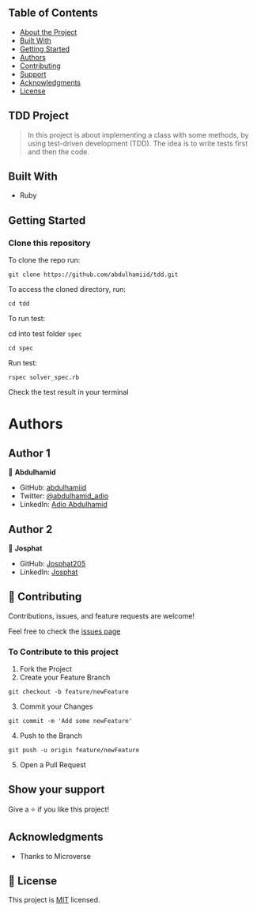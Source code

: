 ## Table of Contents

* [About the Project](#tdd-project)
* [Built With](#built-with)
* [Getting Started](#getting-started)
* [Authors](#authors)
* [Contributing](#🤝-contributing)
* [Support](#show-your-support)
* [Acknowledgments](#acknowledgments)
* [License](#📝-license)

## TDD Project
> In this project is about implementing a class with some methods, by using test-driven development (TDD). The idea is to write tests first and then the code.

## Built With

- Ruby

## Getting Started

### Clone this repository

To clone the repo run:
```
git clone https://github.com/abdulhamiid/tdd.git
```
To access the cloned directory, run:
```
cd tdd
```

To run test:

cd into test folder ```spec```
```
cd spec
```
Run test:
```
rspec solver_spec.rb
```

Check the test result in your terminal

# Authors
## Author 1

👤 **Abdulhamid**

- GitHub: [abdulhamiid](https://github.com/abdulhamiid)
- Twitter: [@abdulhamid_adio](https://twitter.com/abdulhamid_adio)
- LinkedIn: [Adio Abdulhamid](www.linkedin.com/in/abdulhamid-adio)

## Author 2

👤 **Josphat**

- GitHub: [Josphat205](https://github.com/Josphat205)
- LinkedIn: [Josphat](https://www.linkedin.com/in/josphat-kiploman-797430236/)

## 🤝 Contributing

Contributions, issues, and feature requests are welcome!

Feel free to check the [issues page](../../issues)

### To Contribute to this project
1. Fork the Project
2. Create your Feature Branch
```
git checkout -b feature/newFeature
```
3. Commit your Changes 
```
git commit -m 'Add some newFeature'
```
4. Push to the Branch 
```
git push -u origin feature/newFeature
```
5. Open a Pull Request

## Show your support

Give a ⭐️ if you like this project!

## Acknowledgments

- Thanks to Microverse

## 📝 License

This project is [MIT](./MIT.md) licensed.